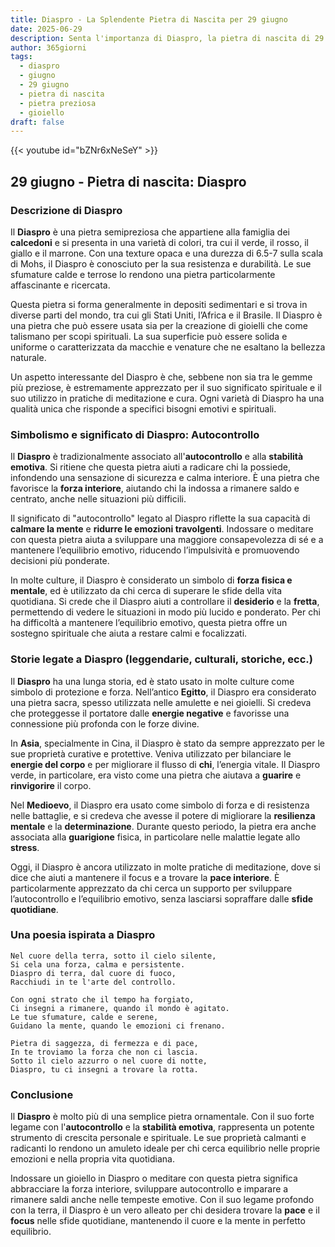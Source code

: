 ```yaml
---
title: Diaspro - La Splendente Pietra di Nascita per 29 giugno
date: 2025-06-29
description: Senta l'importanza di Diaspro, la pietra di nascita di 29 giugno che simboleggia Autocontrollo. Lasci che la sua bellezza e il suo significato illuminino la sua giornata.
author: 365giorni
tags:
  - diaspro
  - giugno
  - 29 giugno
  - pietra di nascita
  - pietra preziosa
  - gioiello
draft: false
---
```


{{< youtube id="bZNr6xNeSeY" >}}

## 29 giugno - Pietra di nascita: Diaspro

### Descrizione di Diaspro

Il **Diaspro** è una pietra semipreziosa che appartiene alla famiglia dei **calcedoni** e si presenta in una varietà di colori, tra cui il verde, il rosso, il giallo e il marrone. Con una texture opaca e una durezza di 6.5-7 sulla scala di Mohs, il Diaspro è conosciuto per la sua resistenza e durabilità. Le sue sfumature calde e terrose lo rendono una pietra particolarmente affascinante e ricercata.

Questa pietra si forma generalmente in depositi sedimentari e si trova in diverse parti del mondo, tra cui gli Stati Uniti, l’Africa e il Brasile. Il Diaspro è una pietra che può essere usata sia per la creazione di gioielli che come talismano per scopi spirituali. La sua superficie può essere solida e uniforme o caratterizzata da macchie e venature che ne esaltano la bellezza naturale.

Un aspetto interessante del Diaspro è che, sebbene non sia tra le gemme più preziose, è estremamente apprezzato per il suo significato spirituale e il suo utilizzo in pratiche di meditazione e cura. Ogni varietà di Diaspro ha una qualità unica che risponde a specifici bisogni emotivi e spirituali.

### Simbolismo e significato di Diaspro: Autocontrollo

Il **Diaspro** è tradizionalmente associato all'**autocontrollo** e alla **stabilità emotiva**. Si ritiene che questa pietra aiuti a radicare chi la possiede, infondendo una sensazione di sicurezza e calma interiore. È una pietra che favorisce la **forza interiore**, aiutando chi la indossa a rimanere saldo e centrato, anche nelle situazioni più difficili.

Il significato di "autocontrollo" legato al Diaspro riflette la sua capacità di **calmare la mente** e **ridurre le emozioni travolgenti**. Indossare o meditare con questa pietra aiuta a sviluppare una maggiore consapevolezza di sé e a mantenere l’equilibrio emotivo, riducendo l’impulsività e promuovendo decisioni più ponderate.

In molte culture, il Diaspro è considerato un simbolo di **forza fisica e mentale**, ed è utilizzato da chi cerca di superare le sfide della vita quotidiana. Si crede che il Diaspro aiuti a controllare il **desiderio** e la **fretta**, permettendo di vedere le situazioni in modo più lucido e ponderato. Per chi ha difficoltà a mantenere l’equilibrio emotivo, questa pietra offre un sostegno spirituale che aiuta a restare calmi e focalizzati.

### Storie legate a Diaspro (leggendarie, culturali, storiche, ecc.)

Il **Diaspro** ha una lunga storia, ed è stato usato in molte culture come simbolo di protezione e forza. Nell’antico **Egitto**, il Diaspro era considerato una pietra sacra, spesso utilizzata nelle amulette e nei gioielli. Si credeva che proteggesse il portatore dalle **energie negative** e favorisse una connessione più profonda con le forze divine.

In **Asia**, specialmente in Cina, il Diaspro è stato da sempre apprezzato per le sue proprietà curative e protettive. Veniva utilizzato per bilanciare le **energie del corpo** e per migliorare il flusso di **chi**, l’energia vitale. Il Diaspro verde, in particolare, era visto come una pietra che aiutava a **guarire** e **rinvigorire** il corpo.

Nel **Medioevo**, il Diaspro era usato come simbolo di forza e di resistenza nelle battaglie, e si credeva che avesse il potere di migliorare la **resilienza mentale** e la **determinazione**. Durante questo periodo, la pietra era anche associata alla **guarigione** fisica, in particolare nelle malattie legate allo **stress**.

Oggi, il Diaspro è ancora utilizzato in molte pratiche di meditazione, dove si dice che aiuti a mantenere il focus e a trovare la **pace interiore**. È particolarmente apprezzato da chi cerca un supporto per sviluppare l’autocontrollo e l’equilibrio emotivo, senza lasciarsi sopraffare dalle **sfide quotidiane**.

### Una poesia ispirata a Diaspro

```
Nel cuore della terra, sotto il cielo silente,
Si cela una forza, calma e persistente.
Diaspro di terra, dal cuore di fuoco,
Racchiudi in te l'arte del controllo.

Con ogni strato che il tempo ha forgiato,
Ci insegni a rimanere, quando il mondo è agitato.
Le tue sfumature, calde e serene,
Guidano la mente, quando le emozioni ci frenano.

Pietra di saggezza, di fermezza e di pace,
In te troviamo la forza che non ci lascia.
Sotto il cielo azzurro o nel cuore di notte,
Diaspro, tu ci insegni a trovare la rotta.
```

### Conclusione

Il **Diaspro** è molto più di una semplice pietra ornamentale. Con il suo forte legame con l'**autocontrollo** e la **stabilità emotiva**, rappresenta un potente strumento di crescita personale e spirituale. Le sue proprietà calmanti e radicanti lo rendono un amuleto ideale per chi cerca equilibrio nelle proprie emozioni e nella propria vita quotidiana.

Indossare un gioiello in Diaspro o meditare con questa pietra significa abbracciare la forza interiore, sviluppare autocontrollo e imparare a rimanere saldi anche nelle tempeste emotive. Con il suo legame profondo con la terra, il Diaspro è un vero alleato per chi desidera trovare la **pace** e il **focus** nelle sfide quotidiane, mantenendo il cuore e la mente in perfetto equilibrio.